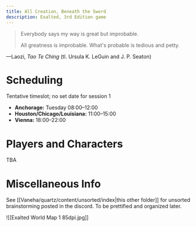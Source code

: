 ```yaml
---
title: All Creation, Beneath the Sword
description: Exalted, 3rd Edition game
---
```

> Everybody says my way is great
> but improbable.
> 
> All greatness
> is improbable.
> What's probable
> is tedious and petty.

—Laozi, *Tao Te Ching* (tl. Ursula K. LeGuin and J. P. Seaton)
# Scheduling

Tentative timeslot; no set date for session 1
- **Anchorage:** Tuesday 08:00–12:00
- **Houston/Chicago/Louisiana:** 11:00–15:00
- **Vienna:** 18:00–22:00

# Players and Characters

TBA

# Miscellaneous Info
See [[Vaneha/quartz/content/unsorted/index|this other folder]] for unsorted brainstorming posted in the discord. To be prettified and organized later.

![[Exalted World Map 1 85dpi.jpg]]